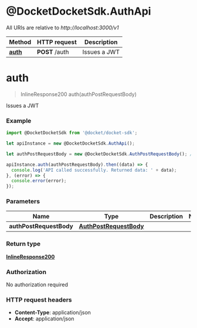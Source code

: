 # @DocketDocketSdk.AuthApi

All URIs are relative to *http://localhost:3000/v1*

Method | HTTP request | Description
------------- | ------------- | -------------
[**auth**](AuthApi.md#auth) | **POST** /auth | Issues a JWT


<a name="auth"></a>
# **auth**
> InlineResponse200 auth(authPostRequestBody)

Issues a JWT



### Example
```javascript
import @DocketDocketSdk from '@docket/docket-sdk';

let apiInstance = new @DocketDocketSdk.AuthApi();

let authPostRequestBody = new @DocketDocketSdk.AuthPostRequestBody(); // AuthPostRequestBody | 

apiInstance.auth(authPostRequestBody).then((data) => {
  console.log('API called successfully. Returned data: ' + data);
}, (error) => {
  console.error(error);
});

```

### Parameters

Name | Type | Description  | Notes
------------- | ------------- | ------------- | -------------
 **authPostRequestBody** | [**AuthPostRequestBody**](AuthPostRequestBody.md)|  | 

### Return type

[**InlineResponse200**](InlineResponse200.md)

### Authorization

No authorization required

### HTTP request headers

 - **Content-Type**: application/json
 - **Accept**: application/json


